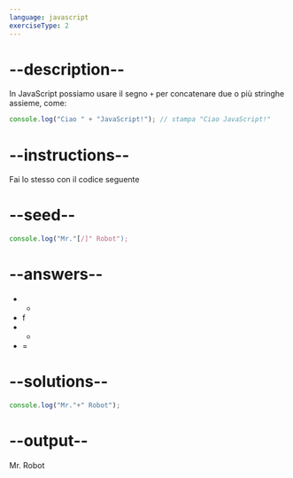 ```yaml
---
language: javascript
exerciseType: 2
---
```


# --description--

In JavaScript possiamo usare il segno `+` per concatenare due o più stringhe assieme, come:
```javascript
console.log("Ciao " + "JavaScript!"); // stampa "Ciao JavaScript!"
```

# --instructions--

Fai lo stesso con il codice seguente

# --seed--

```javascript
console.log("Mr."[/]" Robot");
```

# --answers--

- +
- f
- -
- =

# --solutions--

```javascript
console.log("Mr."+" Robot");
```

# --output--

Mr. Robot
